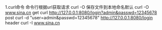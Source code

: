 1.curl命令 命令行根据url获取请求
  curl -O 保存文件到本地命名默认
  curl -O www.sina.cn
  get 
  curl http://127.0.0.1:8080/login?admin&passwd=12345678 
  post
  curl -d "user=admin&passwd=12345678" http://127.0.0.1:8080/login 
  header
  curl -I www.sina.cn
